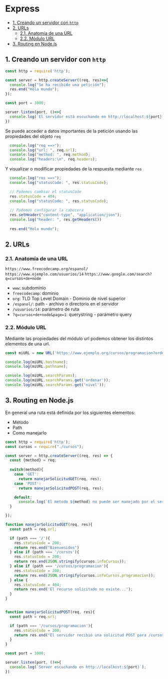 # Express


<!-- vim-markdown-toc GFM -->

* [1. Creando un servidor con `http`](#1-creando-un-servidor-con-http)
* [2. URLs](#2-urls)
    * [2.1. Anatomía de una URL](#21-anatomía-de-una-url)
    * [2.2. Módulo URL](#22-módulo-url)
* [3. Routing en Node.js](#3-routing-en-nodejs)

<!-- vim-markdown-toc -->

## 1. Creando un servidor con `http`

```javascript
const http = require('http');

const server = http.createServer((req, res)=>{
  console.log("Se ha recibido una petición");
  res.end("Hola mundo");
});

const port = 3000;

server.listen(port, ()=>{
  console.log(`El servidor está escuchando en http://localhost:${port}...`)
})
```
Se puede acceder a datos importantes de la petición usando las propiedades del objeto `req`

```javascript
  console.log("req ==>");
  console.log("url: ", req.url);
  console.log("method: ", req.method);
  console.log("headers:\n", req.headers);
```
Y visualizar o modificar propiedades de la respuesta mediante `res`

```javascript
  console.log("res ==>");
  console.log("statusCode: ", res.statusCode);

  // Podemos cambiar el statusCode
  res.statusCode = 404;
  console.log("statusCode: ", res.statusCode);
  
  // Podemos configurar la cabecera
  res.setHeader("content-type", "application/json");
  console.log("header: ", res.getHeaders())
  
  res.end("Hola mundo");
```

## 2. URLs

### 2.1. Anatomía de una URL

`https://www.freecodecamp.org/espanol/`
`https://www.ejemplo.com/usuarios/14`
`https://www.google.com/search?q=cursos+de+node`

* `www`: subdominio
* `freecodecamp`: dominio
* `org`: TLD Top Level Domain - Dominio de nivel superior
* `/espanol/`: path - archivo o directorio en el servidor
* `/usuarios/14`: parámetro de ruta
* `?q=cursos+de+node&page=1`: querystring - parámetro query

### 2.2. Módulo URL

Mediante las propiedades del módulo url podemos obtener los distintos elementos de una url.

```javascript
const miURL = new URL('https://www.ejemplo.org/cursos/programacion?ordenar=vistas&nivel=1');

console.log(miURL.hostname);
console.log(miURL.pathname);

console.log(miURL.searchParams);
console.log(miURL.searchParams.get('ordenar'));
console.log(miURL.searchParams.get('nivel'));
```

## 3. Routing en Node.js

En general una ruta está definida por los siguientes elementos: 
* Método
* Path
* Como manejarlo

```javascript
const http = require('http');
const cursos = require("./cursos");

const server = http.createServer((req, res) => {
  const {method} = req;
  
  switch(method){
    case 'GET': 
      return manejarSolicitudGET(req, res);
    case 'POST':
      return manejarSolicitudPOST(req, res);

    default: 
      console.log(`El método ${method} no puede ser manejado por el servidor`);
  }

});

function manejarSolicitudGET(req, res){
  const path = req.url;

  if (path === '/'){
    res.statusCode = 200;
    return res.end("Bienvenidos")
  } else if (path === '/cursos'){
    res.statusCode = 200;
    return res.end(JSON.stringify(cursos.infoCursos));
  } else if (path === '/cursos/programacion'){
    res.statusCode = 200;
    return res.end(JSON.stringify(cursos.infoCursos.programacion));
  } else {
    res.statusCode = 404;
    return res.end('El recurso solicitado no existe...');
  }
}


function manejarSolicitudPOST(req, res){
  const path = req.url;

  if (path === '/cursos/programacion'){
    res.statusCode = 200;
    return res.end("El servidor recibió una solicitud POST para /cursos/programacion")
  } 
}

const port = 3000;

server.listen(port, ()=>{
  console.log(`Server escuchando en http://localhost:${port}`);
})
```



```javascript
```
```javascript
```
```javascript
```
```javascript
```
```javascript
```
```javascript
```
